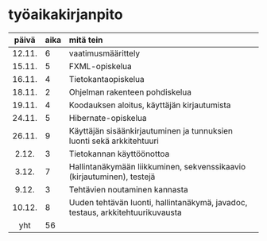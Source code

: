 # työaikakirjanpito

| päivä | aika | mitä tein
|:-----:|:---- |:---------
| 12.11.| 6    | vaatimusmäärittely
| 15.11.| 5    | FXML-opiskelua
| 16.11.| 4    | Tietokantaopiskelua
| 18.11.| 2    | Ohjelman rakenteen pohdiskelua
| 19.11.| 4    | Koodauksen aloitus, käyttäjän kirjautumista
| 24.11.| 5    | Hibernate-opiskelua
| 26.11.| 9    | Käyttäjän sisäänkirjautuminen ja tunnuksien luonti sekä arkkitehtuuri
| 2.12. | 3    | Tietokannan käyttöönottoa
| 3.12. | 7    | Hallintanäkymään liikkuminen, sekvenssikaavio (kirjautuminen), testejä
| 9.12. | 3    | Tehtävien noutaminen kannasta
| 10.12.| 8    | Uuden tehtävän luonti, hallintanäkymä, javadoc, testaus, arkkitehtuurikuvausta
| yht   | 56   |
